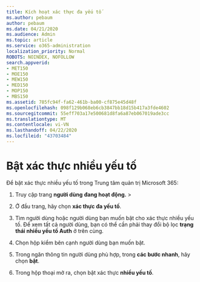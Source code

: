 ```yaml
---
title: Kích hoạt xác thực đa yếu tố
ms.author: pebaum
author: pebaum
ms.date: 04/21/2020
ms.audience: Admin
ms.topic: article
ms.service: o365-administration
localization_priority: Normal
ROBOTS: NOINDEX, NOFOLLOW
search.appverid:
- MET150
- MOE150
- MEW150
- MED150
- MOP150
- MBS150
ms.assetid: 785fc94f-fa62-461b-ba00-cf875e45d48f
ms.openlocfilehash: 098f129b068eb6cb3847bb18d15b417a3fde4602
ms.sourcegitcommit: 55eff703a17e500681d8fa6a87eb067019ade3cc
ms.translationtype: MT
ms.contentlocale: vi-VN
ms.lasthandoff: 04/22/2020
ms.locfileid: "43703484"
---
```

# <a name="enable-multi-factor-authentication"></a>Bật xác thực nhiều yếu tố

Để bật xác thực nhiều yếu tố trong Trung tâm quản trị Microsoft 365:

1. Truy cập trang **người dùng** **đang hoạt động.** \>
    
2. Ở đầu trang, hãy chọn **xác thực đa yếu tố**. 
    
3. Tìm người dùng hoặc người dùng bạn muốn bật cho xác thực nhiều yếu tố. Để xem tất cả người dùng, bạn có thể cần phải thay đổi bộ lọc **trạng thái nhiều yếu tố Auth** ở trên cùng.
    
4. Chọn hộp kiểm bên cạnh người dùng bạn muốn bật.
    
5.  Trong ngăn thông tin người dùng phù hợp, trong **các bước nhanh**, hãy chọn **bật**. 
    
6. Trong hộp thoại mở ra, chọn bật xác thực **nhiều yếu tố**. 
    

